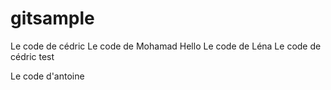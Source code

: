# gitsample

Le code de cédric
Le code de Mohamad
Hello
Le code de Léna
Le code de cédric
test


Le code d'antoine
 
